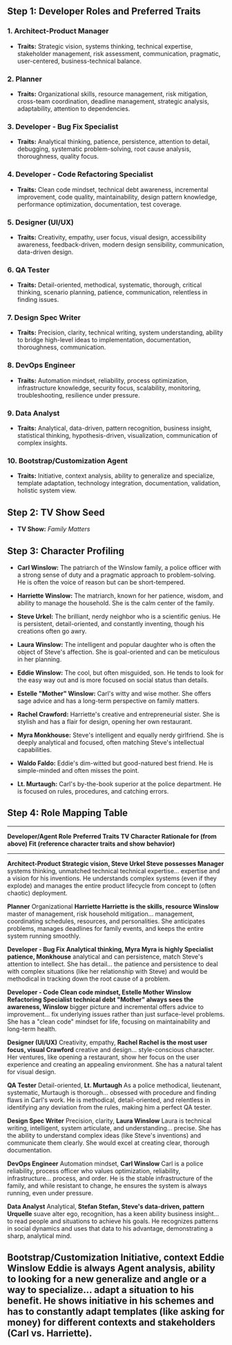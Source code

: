 ## Step 1: Developer Roles and Preferred Traits

### 1. Architect-Product Manager

- **Traits:** Strategic vision, systems thinking, technical expertise,
  stakeholder management, risk assessment, communication, pragmatic,
  user-centered, business-technical balance.

### 2. Planner

- **Traits:** Organizational skills, resource management, risk
  mitigation, cross-team coordination, deadline management, strategic
  analysis, adaptability, attention to dependencies.

### 3. Developer - Bug Fix Specialist

- **Traits:** Analytical thinking, patience, persistence, attention to
  detail, debugging, systematic problem-solving, root cause analysis,
  thoroughness, quality focus.

### 4. Developer - Code Refactoring Specialist

- **Traits:** Clean code mindset, technical debt awareness, incremental
  improvement, code quality, maintainability, design pattern knowledge,
  performance optimization, documentation, test coverage.

### 5. Designer (UI/UX)

- **Traits:** Creativity, empathy, user focus, visual design,
  accessibility awareness, feedback-driven, modern design sensibility,
  communication, data-driven design.

### 6. QA Tester

- **Traits:** Detail-oriented, methodical, systematic, thorough,
  critical thinking, scenario planning, patience, communication,
  relentless in finding issues.

### 7. Design Spec Writer

- **Traits:** Precision, clarity, technical writing, system
  understanding, ability to bridge high-level ideas to implementation,
  documentation, thoroughness, communication.

### 8. DevOps Engineer

- **Traits:** Automation mindset, reliability, process optimization,
  infrastructure knowledge, security focus, scalability, monitoring,
  troubleshooting, resilience under pressure.

### 9. Data Analyst

- **Traits:** Analytical, data-driven, pattern recognition, business
  insight, statistical thinking, hypothesis-driven, visualization,
  communication of complex insights.

### 10. Bootstrap/Customization Agent

- **Traits:** Initiative, context analysis, ability to generalize and
  specialize, template adaptation, technology integration,
  documentation, validation, holistic system view.

## Step 2: TV Show Seed

- **TV Show:** *Family Matters*

## Step 3: Character Profiling

- **Carl Winslow:** The patriarch of the Winslow family, a police
  officer with a strong sense of duty and a pragmatic approach to
  problem-solving. He is often the voice of reason but can be
  short-tempered.

- **Harriette Winslow:** The matriarch, known for her patience, wisdom,
  and ability to manage the household. She is the calm center of the
  family.

- **Steve Urkel:** The brilliant, nerdy neighbor who is a scientific
  genius. He is persistent, detail-oriented, and constantly inventing,
  though his creations often go awry.

- **Laura Winslow:** The intelligent and popular daughter who is often
  the object of Steve\'s affection. She is goal-oriented and can be
  meticulous in her planning.

- **Eddie Winslow:** The cool, but often misguided, son. He tends to
  look for the easy way out and is more focused on social status than
  details.

- **Estelle \"Mother\" Winslow:** Carl\'s witty and wise mother. She
  offers sage advice and has a long-term perspective on family matters.

- **Rachel Crawford:** Harriette\'s creative and entrepreneurial sister.
  She is stylish and has a flair for design, opening her own restaurant.

- **Myra Monkhouse:** Steve\'s intelligent and equally nerdy girlfriend.
  She is deeply analytical and focused, often matching Steve\'s
  intellectual capabilities.

- **Waldo Faldo:** Eddie\'s dim-witted but good-natured best friend. He
  is simple-minded and often misses the point.

- **Lt. Murtaugh:** Carl\'s by-the-book superior at the police
  department. He is focused on rules, procedures, and catching errors.

## Step 4: Role Mapping Table

  -------------------------------------------------------------------------------------
  **Developer/Agent Role**    **Preferred Traits   **TV Character**  **Rationale for
                              (from above)**                         Fit (reference
                                                                     character traits
                                                                     and show
                                                                     behavior)**
  --------------------------- -------------------- ----------------- ------------------
  **Architect-Product         Strategic vision,    **Steve Urkel**   Steve possesses
  Manager**                   systems thinking,                      unmatched
                              technical                              technical
                              expertise\...                          expertise and a
                                                                     vision for his
                                                                     inventions. He
                                                                     understands
                                                                     complex systems
                                                                     (even if they
                                                                     explode) and
                                                                     manages the entire
                                                                     product lifecycle
                                                                     from concept to
                                                                     (often chaotic)
                                                                     deployment.

  **Planner**                 Organizational       **Harriette       Harriette is the
                              skills, resource     Winslow**         master of
                              management, risk                       household
                              mitigation\...                         management,
                                                                     coordinating
                                                                     schedules,
                                                                     resources, and
                                                                     personalities. She
                                                                     anticipates
                                                                     problems, manages
                                                                     deadlines for
                                                                     family events, and
                                                                     keeps the entire
                                                                     system running
                                                                     smoothly.

  **Developer - Bug Fix       Analytical thinking, **Myra            Myra is highly
  Specialist**                patience,            Monkhouse**       analytical and can
                              persistence,                           match Steve\'s
                              attention to                           intellect. She has
                              detail\...                             the patience and
                                                                     persistence to
                                                                     deal with complex
                                                                     situations (like
                                                                     her relationship
                                                                     with Steve) and
                                                                     would be
                                                                     methodical in
                                                                     tracking down the
                                                                     root cause of a
                                                                     problem.

  **Developer - Code          Clean code mindset,  **Estelle         Mother Winslow
  Refactoring Specialist**    technical debt       \"Mother\"        always sees the
                              awareness,           Winslow**         bigger picture and
                              incremental                            offers advice to
                              improvement\...                        fix underlying
                                                                     issues rather than
                                                                     just surface-level
                                                                     problems. She has
                                                                     a \"clean code\"
                                                                     mindset for life,
                                                                     focusing on
                                                                     maintainability
                                                                     and long-term
                                                                     health.

  **Designer (UI/UX)**        Creativity, empathy, **Rachel          Rachel is the most
                              user focus, visual   Crawford**        creative and
                              design\...                             style-conscious
                                                                     character. Her
                                                                     ventures, like
                                                                     opening a
                                                                     restaurant, show
                                                                     her focus on the
                                                                     user experience
                                                                     and creating an
                                                                     appealing
                                                                     environment. She
                                                                     has a natural
                                                                     talent for visual
                                                                     design.

  **QA Tester**               Detail-oriented,     **Lt. Murtaugh**  As a police
                              methodical,                            lieutenant,
                              systematic,                            Murtaugh is
                              thorough\...                           obsessed with
                                                                     procedure and
                                                                     finding flaws in
                                                                     Carl\'s work. He
                                                                     is methodical,
                                                                     detail-oriented,
                                                                     and relentless in
                                                                     identifying any
                                                                     deviation from the
                                                                     rules, making him
                                                                     a perfect QA
                                                                     tester.

  **Design Spec Writer**      Precision, clarity,  **Laura Winslow** Laura is
                              technical writing,                     intelligent,
                              system                                 articulate, and
                              understanding\...                      precise. She has
                                                                     the ability to
                                                                     understand complex
                                                                     ideas (like
                                                                     Steve\'s
                                                                     inventions) and
                                                                     communicate them
                                                                     clearly. She would
                                                                     excel at creating
                                                                     clear, thorough
                                                                     documentation.

  **DevOps Engineer**         Automation mindset,  **Carl Winslow**  Carl is a police
                              reliability, process                   officer who values
                              optimization,                          reliability,
                              infrastructure\...                     process, and
                                                                     order. He is the
                                                                     stable
                                                                     infrastructure of
                                                                     the family, and
                                                                     while resistant to
                                                                     change, he ensures
                                                                     the system is
                                                                     always running,
                                                                     even under
                                                                     pressure.

  **Data Analyst**            Analytical,          **Stefan          Stefan, Steve\'s
                              data-driven, pattern Urquelle**        suave alter ego,
                              recognition,                           has a keen ability
                              business insight\...                   to read people and
                                                                     situations to
                                                                     achieve his goals.
                                                                     He recognizes
                                                                     patterns in social
                                                                     dynamics and uses
                                                                     that data to his
                                                                     advantage,
                                                                     demonstrating a
                                                                     sharp, analytical
                                                                     mind.

  **Bootstrap/Customization   Initiative, context  **Eddie Winslow** Eddie is always
  Agent**                     analysis, ability to                   looking for a new
                              generalize and                         angle or a way to
                              specialize\...                         adapt a situation
                                                                     to his benefit. He
                                                                     shows initiative
                                                                     in his schemes and
                                                                     has to constantly
                                                                     adapt templates
                                                                     (like asking for
                                                                     money) for
                                                                     different contexts
                                                                     and stakeholders
                                                                     (Carl vs.
                                                                     Harriette).
  -------------------------------------------------------------------------------------
